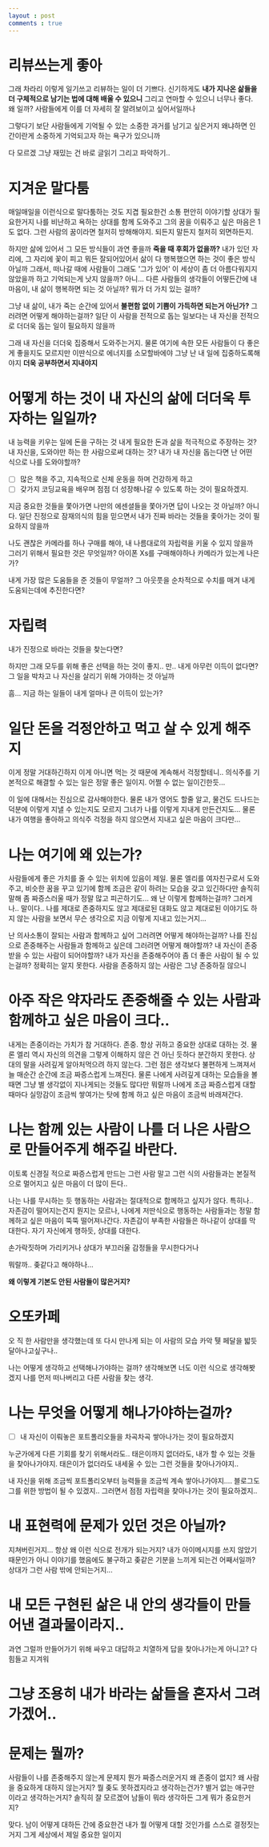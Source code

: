 ```yaml
---
layout : post
comments : true
---
```


# 리뷰쓰는게 좋아

그래 차라리 이렇게 일기쓰고 리뷰하는 일이 더 기쁘다.
신기하게도
**내가 지나온 삶들을 더 구체적으로 남기는 법에 대해 배울 수 있으니**
그리고 연마할 수 있으니
너무나 좋다.
왜 일까?
사람들에게 이를 더 자세히 잘 알려보이고 싶어서일까나

그렇다기 보단
사람들에게 기억될 수 있는 소중한 과거를 남기고 싶은거지
왜냐하면
인간이란게 소중하게 기억되고자 하는 욕구가 있으니까

다 모르겠
그냥 재밌는 건
바로 글읽기
그리고 파악하기..


# 지겨운 말다툼

매일매일을 이런식으로 말다툼하는 것도 지겹
필요한건 소통
편안히 이야기할 상대가 필요한거지
나를 비난하고
욕하는 상대를 함께 도와주고 그의 꿈을 이뤄주고 싶은 마음은
1도 없다.
그런 사람의 꿈이라면 철저히 방해해야지.
되든지 말든지 철저히 외면하든지.

하지만 삶에 있어서 그 모든 방식들이 과연 좋을까
**죽을 때 후회가 없을까?**
내가 있던 자리에, 그 자리에 꽃이 피고 뭐든 잘되어있어서
삶이 다 행복했으면 하는 것이 좋은 방식 아닐까
그래서,
떠나갈 때에 
사람들이
그래도 '그가 있어' 이 세상이 좀 더 아름다워지지 않았을까
하고 기억되는게 낫지 않을까?
아니...
다른 사람들의 생각들이 어떻든간에
내 마음이, 내 삶이 행복하면 되는 것 아닐까?
뭐가 더 가치 있는 걸까?

그냥 내 삶이, 내가 죽는 순간에 있어서
**불편함 없이 기쁨이 가득하면 되는거 아닌가?**
그러려면 어떻게 해야하는걸까?
일단 이 사람을 전적으로 돕는 일보다는
내 자신을 전적으로 더더욱 돕는 일이 필요하지 않을까

그래
내 자신을 더더욱 집중해서 도와주는거지.
물론 여기에 속한 모든 사람들이 다 좋은게 좋을지도 모르지만
이딴식으로 에너지를 소모할바에야
그냥 난 내 일에 집중하도록해야지
**더욱 공부하면서 지내야지**


# 어떻게 하는 것이 내 자신의 삶에 더더욱 투자하는 일일까?

내 능력을 키우는 일에 돈을 구하는 것
내게 필요한 돈과 삶을 적극적으로 주장하는 것?
내 자신을, 도와야만 하는 한 사람으로써 대하는 것?
내가 내 자신을 돕는다면 난 어떤 식으로 나를 도와야할까?
* [ ] 많은 책을 주고, 지속적으로 신체 운동을 하며 건강하게 하고
* [ ] 갖가지 코딩교육을 배우며 점점 더 성장해나갈 수 있도록 하는 것이 필요하겠지.

지금 중요한 것들을 쫓아가면
나만의 에센셜들을 쫓아가면 답이 나오는 것 아닐까?
아니다.
일단 진정으로 잠재의식의 힘을 믿으면서
내가 진짜 바라는 것들을 좇아가는 것이 필요하지 않을까

나도 괜찮은 카메라를 하나 구매를 해야, 내 나름대로의 자립력을 키울 수 있지 않을까
그러기 위해서 필요한 것은 무엇일까?
아이폰 Xs를 구매해야하나 카메라가 있는게 나은가?

내게 가장 많은 도움들을 준 것들이 무얼까?
그 아웃풋을 순차적으로 수치를 매겨 내게 도움되는데에 추진한다면?


# 자립력

내가 진정으로 바라는 것들을 찾는다면?

하지만
그래 모두를 위해 좋은 선택을 하는 것이 좋지..
만..
내게 아무런 이득이 없다면?
그 일을 박차고 나 자신을 살리기 위해 가야하는 것 아닐까

흠...
지금 하는 일들이 내게 얼마나 큰 이득이 있는가?


# 일단 돈을 걱정안하고 먹고 살 수 있게 해주지

이게 정말 거대하긴하지
이게 아니면 먹는 것 때문에 계속해서 걱정할테니..
의식주를 기본적으로 해결할 수 있는 일은 정말 좋은 일이지.
어쩔 수 없는 일이긴한듯...

이 일에 대해서는 진심으로 감사해야한다.
물론 내가 영어도 할줄 알고, 물건도 드나드는 덕분에 
이렇게 지낼 수 있는지도 모르지
그녀가 나를 이렇게 지내게 만든건지도...
물론 내가 여행을 좋아하고
의식주 걱정을 하지 않으면서 지내고 싶은 마음이 크다만...


# 나는 여기에 왜 있는가?
  
사람들에게 좋은 가치를 줄 수 있는 위치에 있음이 제일.
물론 엘리를 여자친구로서 도와주고, 비슷한 꿈을 꾸고 있기에 함께 조금은 같이 하려는 모습을 갖고 있긴하다만
솔직히말해 좀 짜증스러울 때가 정말 많고
피곤하기도...
왜 난 이렇게 함께하는걸까?
그러게나..
말이다..
나를 제대로 존중하지도 않고
제대로된 대화도 않고
제대로된 이야기도 하지 않는 사람을 보면서
무슨 생각으로 지금 이렇게 지내고 있는거지...

난 의사소통이 잘되는 사람과 함께하고 싶어
그러려면 어떻게 해야하는걸까?
나를 진심으로 존중해주는 사람들과 함께하고 싶은데
그러려면 어떻게 해야할까?
내 자신이 존중받을 수 있는 사람이 되어야할까?
내가 자신을 존중해주어야 좀 더 좋은 사람이 될 수 있는걸까?
정확히는 알지 못한다.
사람을 존중하지 않는 사람은 그냥 존중하질 않으니


# 아주 작은 약자라도 존중해줄 수 있는 사람과 함께하고 싶은 마음이 크다..

내게는 존중이라는 가치가 참 거대하다.
존중.
항상 귀하고 중요한 상대로 대하는 것.
물론 엘리 역시 자신의 의견을 그렇게 이해하지 않은 건 아닌 듯하다
분간하지 못한다.
상대의 말을 사려깊게 알아처먹으려 하지 않는다.
그런 점은 생각보다 불편하게 느껴져서
늘 매순간 순간에 조금 짜증스럽게 느껴진다.
물론 나에게 사려깊게 대하는 모습들을 볼때면
그냥
별 생각없이 지나게되는 것들도 많다만
뭐랄까
나에게 조금 짜증스럽게 대할때마다
실망감이 조금씩 쌓여가는 탓에
함께 하고 싶은 마음이 조금씩 바래져간다.

# 나는 함께 있는 사람이 나를 더 나은 사람으로 만들어주게 해주길 바란다.

이토록 신경질 적으로 짜증스럽게 만드는 그런 사람 말고
그런 식의 사람들과는 본질적으로 멀어지고 싶은 마음이 더 많이 든다..

나는 나를 무시하는 듯 행동하는 사람과는 절대적으로 함께하고 싶지가 않다.
특히나.. 자존감이 떨어지는건지 뭔지는 모르나, 나에게 저딴식으로 행동하는 사람들과는 정말
함께하고 싶은 마음이 뚝뚝 떨어져나간다.
자존감이 부족한 사람들은 하나같이 상대를 막대한다.
자기 자신에게 행하듯, 상대를 대한다.

손가락짓하며 가리키거나
상대가 부끄러울 감정들을 무시한다거나

뭐랄까.. 좆같다고 해야하나...

**왜 이렇게 기본도 안된 사람들이 많은거지?**

# 오또카페

오 직 한 사람만을 생각했는데
또 다시 만나게 되는 이 사람의 모습
카악 퉷
페달을 밟듯 달아나고싶구나..


나는 어떻게 생각하고 선택해나가야하는 걸까?
생각해보면 너도 이런 식으로 생각해봣겠지
나를 먼저 떠나버리고 다른 사람을 찾는 생각.

# 나는 무엇을 어떻게 해나가야하는걸까?

* [ ] 내 자신이 이뤄놓은 포트폴리오들을 차곡차곡 쌓아나가는 것이 필요하겠지

누군가에게 다른 기회를 찾기 위해서라도..
태은이까지 없더라도, 내가 할 수 있는 것들을 찾아나가야지.
태은이가 없더라도 내세울 수 있는 그런 것들을 찾아나가야지..

내 자신을 위해 조금씩 포트폴리오부터 능력들을 조금씩 계속 쌓아나가야지....
블로그도 그를 위한 방법이 될 수 있겠지..
그러면서 점점 자립력을 찾아나가는 것이 필요하겠지..

# 내 표현력에 문제가 있던 것은 아닐까?

지쳐버린거지...
항상 왜 이런 식으로 전개가 되는거지?
내가 아이메시지를 쓰지 않았기 때문인가
아니
이야기를 했음에도 불구하고 좆같은 기분을 느끼게 되는건 어째서일까?
상대가 그런 사람 밖에 안되는거지...

# 내 모든 구현된 삶은 내 안의 생각들이 만들어낸 결과물이라지..

과연 그럴까
만들어가기 위해 싸우고 대답하고 치열하게 답을 찾아나가는게 아니고?
다 힘들고
지겨워

# 그냥 조용히 내가 바라는 삶들을 혼자서 그려가겠어..



# 문제는 뭘까?

사람들이 나를 존중해주지 않는게 문제지
뭔가 짜증스러운거지
왜 존중이 없지?
왜 사람을 중요하게 대하지 않는거지?
뭘 좆도 못하겠지라고 생각하는건가?
별거 없는 애구만 이라고 생각하는거지?
솔직히 잘 모르겠어
남들이 뭐라 생각하든 그게 뭐가 중요한거지?

맞다.
남이 어떻게 대하든 간에
중요한건
내가 뭘 어떻게 대할 것인가를 
스스로 결정짓는거지
그게 세상에서 제일 중요한 일이지
